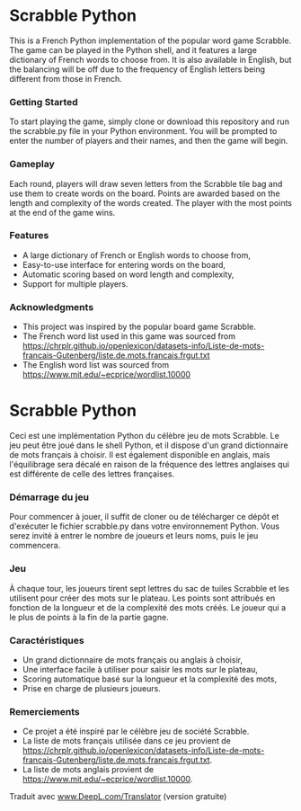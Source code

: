 # Scrabble Python 
This is a French Python implementation of the popular word game Scrabble. The game can be played in the Python shell, and it features a large dictionary of French words to choose from. It is also available in English, but the balancing will be off due to the frequency of English letters being different from those in French.

### Getting Started
To start playing the game, simply clone or download this repository and run the scrabble.py file in your Python environment. You will be prompted to enter the number of players and their names, and then the game will begin.

### Gameplay
Each round, players will draw seven letters from the Scrabble tile bag and use them to create words on the board. Points are awarded based on the length and complexity of the words created. The player with the most points at the end of the game wins.

### Features
- A large dictionary of French or English words to choose from,
- Easy-to-use interface for entering words on the board,
- Automatic scoring based on word length and complexity,
- Support for multiple players.

### Acknowledgments
- This project was inspired by the popular board game Scrabble.
- The French word list used in this game was sourced from https://chrplr.github.io/openlexicon/datasets-info/Liste-de-mots-francais-Gutenberg/liste.de.mots.francais.frgut.txt 
- The English word list was sourced from https://www.mit.edu/~ecprice/wordlist.10000

# Scrabble Python 
Ceci est une implémentation Python du célèbre jeu de mots Scrabble. Le jeu peut être joué dans le shell Python, et il dispose d'un grand dictionnaire de mots français à choisir. Il est également disponible en anglais, mais l'équilibrage sera décalé en raison de la fréquence des lettres anglaises qui est différente de celle des lettres françaises.

### Démarrage du jeu
Pour commencer à jouer, il suffit de cloner ou de télécharger ce dépôt et d'exécuter le fichier scrabble.py dans votre environnement Python. Vous serez invité à entrer le nombre de joueurs et leurs noms, puis le jeu commencera.

### Jeu
À chaque tour, les joueurs tirent sept lettres du sac de tuiles Scrabble et les utilisent pour créer des mots sur le plateau. Les points sont attribués en fonction de la longueur et de la complexité des mots créés. Le joueur qui a le plus de points à la fin de la partie gagne.

### Caractéristiques
- Un grand dictionnaire de mots français ou anglais à choisir,
- Une interface facile à utiliser pour saisir les mots sur le plateau,
- Scoring automatique basé sur la longueur et la complexité des mots,
- Prise en charge de plusieurs joueurs.

### Remerciements
- Ce projet a été inspiré par le célèbre jeu de société Scrabble.
- La liste de mots français utilisée dans ce jeu provient de https://chrplr.github.io/openlexicon/datasets-info/Liste-de-mots-francais-Gutenberg/liste.de.mots.francais.frgut.txt. 
- La liste de mots anglais provient de https://www.mit.edu/~ecprice/wordlist.10000.

Traduit avec www.DeepL.com/Translator (version gratuite)
